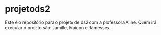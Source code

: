 projetods2
==========

Este é o repositório para o projeto de ds2 com a professora Aline. Quem irá executar o projeto são: Jamille, Maicon e Ramesses. 
